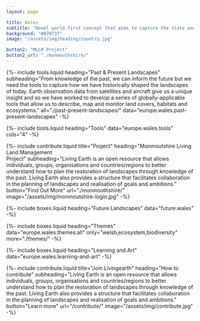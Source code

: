 ```yaml
---
layout: page

title: Wales
subtitle: "Novel world-first concept that aims to capture the state and dynamics of Wales’s landscape"
background: "#07073f"
image: "/assets/img/heading/country.jpg"

button2: "MLLM Project"
button2_url: "./monmouthshire/"
---
```


{%-
include tools.liquid
heading="Past & Present Landscapes"
subheading="From knowledge of the past, we can inform the future but we need the tools to capture how we have historically shaped the landscapes of today. Earth observation data from satellites and aircraft give us a unique insight and so we have worked to develop a series of globally-applicable tools that allow us to describe, map and monitor land covers, habitats and ecosystems."
all="./past-present-landscapes/"
data="europe.wales.past-present-landscapes"
-%}

{%-
include tools.liquid
heading="Tools"
data="europe.wales.tools"
cols="4"
-%}

{%-
include contribute.liquid
title="Project"
heading="Monmoutshire Living <br>Land Management <br>Project"
subheading="Living Earth is an open resource that allows individuals, groups, organisations and countries/regions to better understand how to plan the restoration of landscapes through knowledge of the past. Living Earth also provides a structure that facilitates collaboration in the planning of landscapes and realisation of goals and ambitions."
button="Find Out More" url="./monmouthshire/"
image="/assets/img/monmoutshire-login.jpg"
-%}

{%-
include boxes.liquid
heading="Future Landscapes"
data="future.wales"
-%}

{%-
include boxes.liquid
heading="Themes"
data="europe.wales.themes.all"
only="welsh,ecosystem,biodiversity"
more="./themes/"
-%}

{%-
include boxes.liquid
heading="Learning and Art"
data="europe.wales.learning-and-art"
-%}

{%-
include contribute.liquid
title="Join Livingearth"
heading="How to contribute"
subheading="Living Earth is an open resource that allows individuals, groups, organisations and countries/regions to better understand how to plan the restoration of landscapes through knowledge of the past. Living Earth also provides a structure that facilitates collaboration in the planning of landscapes and realisation of goals and ambitions."
button="Learn more" url="/contribute/"
image="/assets/img/contribute.jpg"
-%}